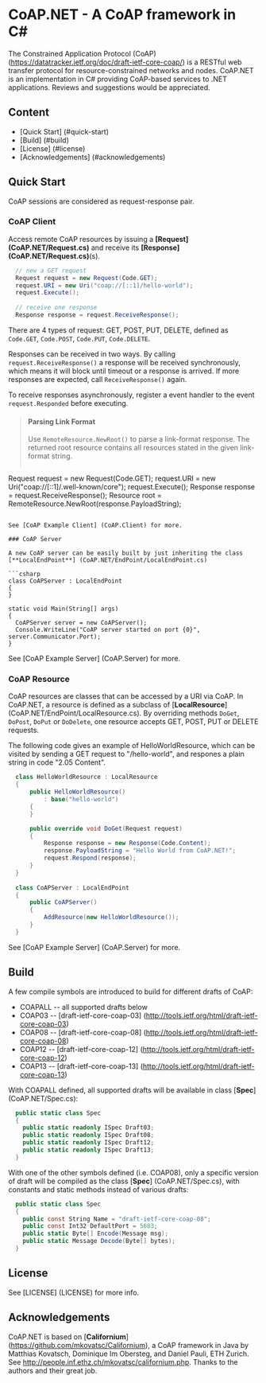 CoAP.NET - A CoAP framework in C#
=================================

The Constrained Application Protocol (CoAP) (https://datatracker.ietf.org/doc/draft-ietf-core-coap/)
is a RESTful web transfer protocol for resource-constrained networks and nodes.
CoAP.NET is an implementation in C# providing CoAP-based services to .NET applications. 
Reviews and suggestions would be appreciated.

Content
-------
- [Quick Start] (#quick-start)
- [Build] (#build)
- [License] (#license)
- [Acknowledgements] (#acknowledgements)

Quick Start
-----------

CoAP sessions are considered as request-response pair.

### CoAP Client

Access remote CoAP resources by issuing a **[Request] (CoAP.NET/Request.cs)**
and receive its **[Response] (CoAP.NET/Request.cs)**(s).

```csharp
  // new a GET request
  Request request = new Request(Code.GET);
  request.URI = new Uri("coap://[::1]/hello-world");
  request.Execute();
  
  // receive one response
  Response response = request.ReceiveResponse();
```

There are 4 types of request: GET, POST, PUT, DELETE, defined as
<code>Code.GET</code>, <code>Code.POST</code>, <code>Code.PUT</code>,
<code>Code.DELETE</code>.

Responses can be received in two ways. By calling <code>request.ReceiveResponse()</code>
a response will be received synchronously, which means it will 
block until timeout or a response is arrived. If more responses
are expected, call <code>ReceiveResponse()</code> again.

To receive responses asynchronously, register a event handler to
the event <code>request.Responded</code> before executing.

> #### Parsing Link Format
> Use <code>RemoteResource.NewRoot()</code> to parse a link-format
  response. The returned root resource contains all resources stated
  in the given link-format string.
> ```csharp
  Request request = new Request(Code.GET);
  request.URI = new Uri("coap://[::1]/.well-known/core");
  request.Execute();
  Response response = request.ReceiveResponse();
  Resource root = RemoteResource.NewRoot(response.PayloadString);
  ```

See [CoAP Example Client] (CoAP.Client) for more.

### CoAP Server

A new CoAP server can be easily built by just inheriting the class
[**LocalEndPoint**] (CoAP.NET/EndPoint/LocalEndPoint.cs)

```csharp
  class CoAPServer : LocalEndPoint
  {
  }
  
  static void Main(String[] args)
  {
    CoAPServer server = new CoAPServer();
    Console.WriteLine("CoAP server started on port {0}", server.Communicator.Port);
  }
```

See [CoAP Example Server] (CoAP.Server) for more.

### CoAP Resource

CoAP resources are classes that can be accessed by a URI via CoAP.
In CoAP.NET, a resource is defined as a subclass of [**LocalResource**] (CoAP.NET/EndPoint/LocalResource.cs).
By overriding methods <code>DoGet</code>, <code>DoPost</code>,
<code>DoPut</code> or <code>DoDelete</code>, one resource accepts
GET, POST, PUT or DELETE requests.

The following code gives an example of HelloWorldResource, which
can be visited by sending a GET request to "/hello-world", and
respones a plain string in code "2.05 Content".

```csharp
  class HelloWorldResource : LocalResource
  {
      public HelloWorldResource()
          : base("hello-world")
      {
      }

      public override void DoGet(Request request)
      {
          Response response = new Response(Code.Content);
          response.PayloadString = "Hello World from CoAP.NET!";
          request.Respond(response);
      }
  }
  
  class CoAPServer : LocalEndPoint
  {
      public CoAPServer()
      {
          AddResource(new HelloWorldResource());
      }
  }
```

See [CoAP Example Server] (CoAP.Server) for more.

Build
-----

A few compile symbols are introduced to build for different drafts of
CoAP:

- COAPALL -- all supported drafts below
- COAP03  -- [draft-ietf-core-coap-03] (http://tools.ietf.org/html/draft-ietf-core-coap-03)
- COAP08  -- [draft-ietf-core-coap-08] (http://tools.ietf.org/html/draft-ietf-core-coap-08)
- COAP12  -- [draft-ietf-core-coap-12] (http://tools.ietf.org/html/draft-ietf-core-coap-12)
- COAP13  -- [draft-ietf-core-coap-13] (http://tools.ietf.org/html/draft-ietf-core-coap-13)

With COAPALL defined, all supported drafts will be available in class
[**Spec**] (CoAP.NET/Spec.cs):

```csharp
  public static class Spec
  {
    public static readonly ISpec Draft03;
    public static readonly ISpec Draft08;
    public static readonly ISpec Draft12;
    public static readonly ISpec Draft13;
  }
```

With one of the other symbols defined (i.e. COAP08), only a specific
version of draft will be compiled as the class [**Spec**] (CoAP.NET/Spec.cs),
with constants and static methods instead of various drafts:

```csharp
  public static class Spec
  {
    public const String Name = "draft-ietf-core-coap-08";
    public const Int32 DefaultPort = 5683;
    public static Byte[] Encode(Message msg);
    public static Message Decode(Byte[] bytes);
  }
```

License
-------

See [LICENSE] (LICENSE) for more info.

Acknowledgements
----------------

CoAP.NET is based on [**Californium**] (https://github.com/mkovatsc/Californium),
a CoAP framework in Java by Matthias Kovatsch, Dominique Im Obersteg,
and Daniel Pauli, ETH Zurich. See <http://people.inf.ethz.ch/mkovatsc/californium.php>.
Thanks to the authors and their great job.
